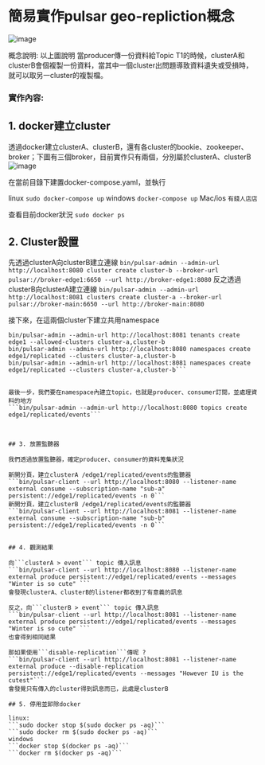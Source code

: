 # 簡易實作pulsar geo-repliction概念





![image](https://github.com/chadtied/pulsar_simple_geo-replication/assets/96424234/c88d2a3b-4582-41d7-9ade-8fd0bf2673b8)





概念說明: 以上圖說明 當producer傳一份資料給Topic T1的時候，clusterA和clusterB會個複製一份資料，當其中一個cluster出問題導致資料遺失或受損時，就可以取另一cluster的複製檔。






### 實作內容:



## 1. docker建立cluster

透過docker建立clusterA、clusterB，還有各cluster的bookie、zookeeper、broker；下圖有三個broker，目前實作只有兩個，分別屬於clusterA、clusterB
![image](https://github.com/chadtied/pulsar_simple_geo-replication/assets/96424234/010f888a-8cd6-4552-9690-3033ecf86e8f)

在當前目錄下建置docker-compose.yaml，並執行

linux
```sudo docker-compose up```
windows
```docker-compose up```
Mac/ios
```有錢人店店```

查看目前docker狀況
```sudo docker ps```


## 2. Cluster設置

先透過clusterA向clusterB建立連線
```bin/pulsar-admin --admin-url http://localhost:8080 cluster create cluster-b --broker-url pulsar://broker-edge1:6650 --url http://broker-edge1:8080```
反之透過clusterB向clusterA建立連線
```bin/pulsar-admin --admin-url http://localhost:8081 clusters create cluster-a --broker-url pulsar://broker-main:6650 --url http://broker-main:8080```

接下來，在這兩個cluster下建立共用namespace
```bin/pulsar-admin --admin-url http://localhost:8080 tenants create edge1 --allowed-clusters cluster-a,cluster-b
bin/pulsar-admin --admin-url http://localhost:8081 tenants create edge1 --allowed-clusters cluster-a,cluster-b
bin/pulsar-admin --admin-url http://localhost:8080 namespaces create edge1/replicated --clusters cluster-a,cluster-b
bin/pulsar-admin --admin-url http://localhost:8081 namespaces create edge1/replicated --clusters cluster-a,cluster-b```


最後一步，我們要在namespace內建立topic，也就是producer、consumer訂閱，並處理資料的地方
```bin/pulsar-admin --admin-url http://localhost:8080 topics create edge1/replicated/events```



## 3. 放置監聽器

我們透過放置監聽器，確定producer、consumer的資料蒐集狀況

新開分頁，建立clusterA /edge1/replicated/events的監聽器
```bin/pulsar-client --url http://localhost:8080 --listener-name external consume --subscription-name "sub-a" persistent://edge1/replicated/events -n 0```
新開分頁，建立clusterB /edge1/replicated/events的監聽器
```bin/pulsar-client --url http://localhost:8081 --listener-name external consume --subscription-name "sub-b" persistent://edge1/replicated/events -n 0```


## 4. 觀測結果

向```clusterA > event``` topic 傳入訊息
```bin/pulsar-client --url http://localhost:8080 --listener-name external produce persistent://edge1/replicated/events --messages "Winter is so cute" ```
會發現clusterA、clusterB的listener都收到了有意義的訊息

反之，向```clusterB > event``` topic 傳入訊息
```bin/pulsar-client --url http://localhost:8081 --listener-name external produce persistent://edge1/replicated/events --messages "Winter is so cute" ```
也會得到相同結果

那如果使用```disable-replication```傳呢 ?
```bin/pulsar-client --url http://localhost:8081 --listener-name external produce --disable-replication persistent://edge1/replicated/events --messages "However IU is the cutest"```
會發覺只有傳入的cluster得到訊息而已，此處是clusterB

## 5. 停用並卸除docker

linux:
```sudo docker stop $(sudo docker ps -aq)```
```sudo docker rm $(sudo docker ps -aq)```
windows
```docker stop $(docker ps -aq)```
```docker rm $(docker ps -aq)```

